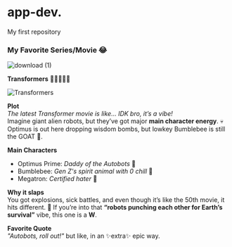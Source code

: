 # app-dev.
My first repository

### **My Favorite Series/Movie** 😂

![download (1)](https://github.com/user-attachments/assets/46b1b286-7200-457b-a082-3dfd8a02a0ff)

**Transformers** :robot:🚗🤸‍♀️🤖

![Transformers](https://example.com/transformers_image)

**Plot**  
_The latest Transformer movie is like... IDK bro, it’s a vibe!_  
Imagine giant alien robots, but they’ve got major **main character energy**. 💀 Optimus is out here dropping wisdom bombs, but lowkey Bumblebee is still the GOAT 🐝.

**Main Characters**
- Optimus Prime: _Daddy of the Autobots_ 💪
- Bumblebee: _Gen Z's spirit animal with 0 chill_ 🤖
- Megatron: _Certified hater_ 😤

**Why it slaps**  
You got explosions, sick battles, and even though it’s like the 50th movie, it hits different. 👾 If you’re into that **“robots punching each other for Earth’s survival”** vibe, this one is a **W**.

**Favorite Quote**  
_"Autobots, roll out!"_ but like, in an ✨extra✨ epic way.














